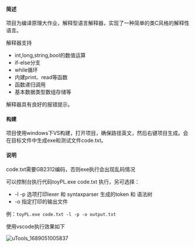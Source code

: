 #### 简述

项目为编译原理大作业，解释型语言解释器，实现了一种简单的类C风格的解释性语言。

解释器支持

- int,long,string,bool的数值运算
- if-else分支
- while循环
- 内建print、read等函数
- 函数递归调用
- 基本数据类型数组存储等

解释器具有良好的报错提示。

#### 构建

项目使用windows下VS构建，打开项目，确保路径英文，然后右键项目生成。会在目标文件中生成exe和测试文件code.txt。

#### 说明

code.txt需要GB2312编码，否则exe执行会出现乱码情况

可以控制台执行代码toyPL.exe code.txt 执行，另可选择：

- -l -p 选项打印lexer 和 syntaxparser 生成的token 和 语法树
- -o 指定打印的输出文件

例：`toyPL.exe code.txt -l -p -o output.txt`

使用vscode执行效果如下

![uTools_1689051005837](https://github.com/xiaoliubenliu/interpreter/raw/7b22a7a1e10154a6ec7c911da869a0d59fb916a4/readmePic/uTools_1689051005837.png)
